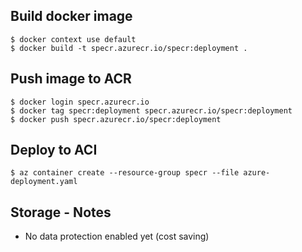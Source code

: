 ## Build docker image
```
$ docker context use default
$ docker build -t specr.azurecr.io/specr:deployment .
```

## Push image to ACR
```
$ docker login specr.azurecr.io
$ docker tag specr:deployment specr.azurecr.io/specr:deployment
$ docker push specr.azurecr.io/specr:deployment
```

## Deploy to ACI
```
$ az container create --resource-group specr --file azure-deployment.yaml
```

## Storage - Notes
- No data protection enabled yet (cost saving)
